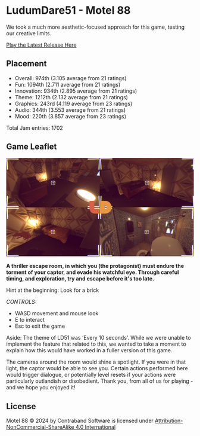 # LudumDare51 - Motel 88

We took a much more aesthetic-focused approach for this game, testing our creative limits.

[Play the Latest Release Here](https://github.com/Contraband-Software/LudumDare51/releases/tag/windows-2)

## Placement

- Overall: 974th (3.105 average from 21 ratings)
- Fun: 1094th (2.711 average from 21 ratings)
- Innovation: 934th (2.895 average from 21 ratings)
- Theme: 1212th (2.132 average from 21 ratings)
- Graphics: 243rd (4.119 average from 23 ratings)
- Audio: 344th (3.553 average from 21 ratings)
- Mood: 220th (3.857 average from 23 ratings)

Total Jam entries: 1702

## Game Leaflet
 
![Screenshots](/Design/Sj5Jqk.png)

**A thriller escape room, in which you (the protagonist) must endure the torment of your captor, and evade his watchful eye. Through careful timing, and exploration, try and escape before it's too late.**

Hint at the beginning: Look for a brick


*CONTROLS:*
- WASD movement and mouse look
- E to interact 
- Esc to exit the game

Aside: The theme of LD51 was ‘Every 10 seconds’. While we were unable to implement the feature that related to this, we wanted to take a moment to explain how this would have worked in a fuller version of this game.

The cameras around the room would shine a spotlight. If you were in that light, the captor would be able to see you. Certain actions performed here would trigger dialogue, or potentially level resets if your actions were particularly outlandish or disobedient.
Thank you, from all of us for playing - and we hope you enjoyed it!

## License

Motel 88 © 2024 by Contraband Software is licensed under [Attribution-NonCommercial-ShareAlike 4.0 International](https://creativecommons.org/licenses/by-nc-sa/4.0/)
